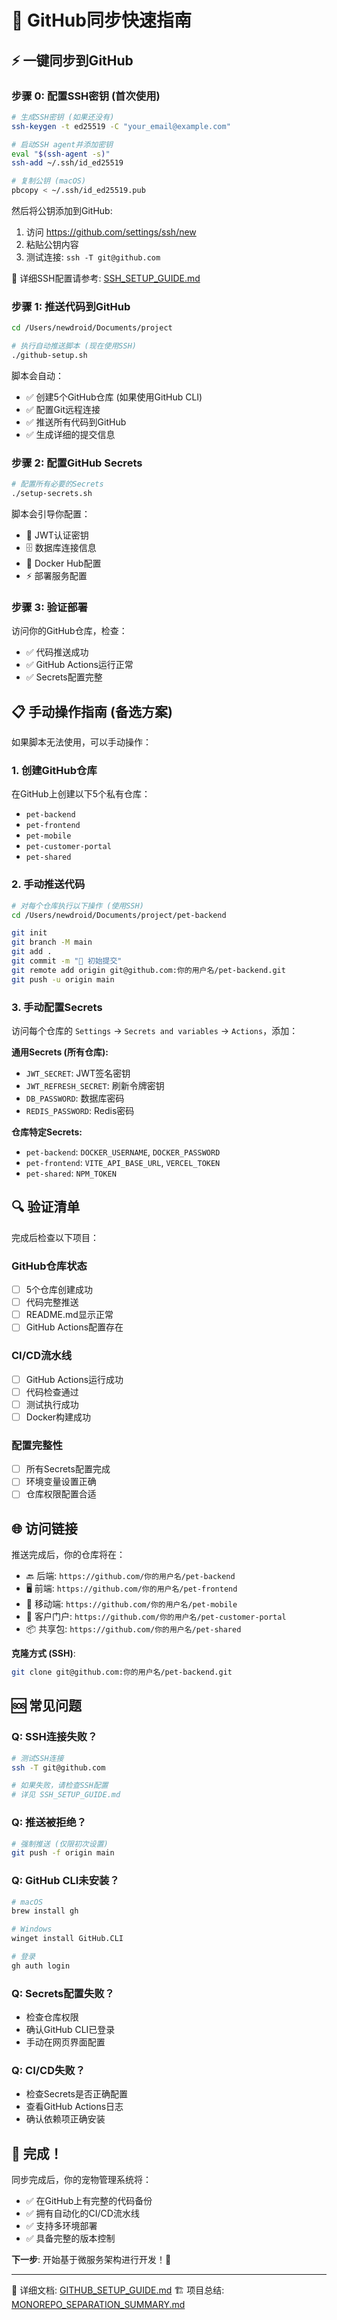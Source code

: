 # 🚀 GitHub同步快速指南

## ⚡ 一键同步到GitHub

### 步骤 0: 配置SSH密钥 (首次使用)

```bash
# 生成SSH密钥 (如果还没有)
ssh-keygen -t ed25519 -C "your_email@example.com"

# 启动SSH agent并添加密钥
eval "$(ssh-agent -s)"
ssh-add ~/.ssh/id_ed25519

# 复制公钥 (macOS)
pbcopy < ~/.ssh/id_ed25519.pub
```

然后将公钥添加到GitHub:
1. 访问 https://github.com/settings/ssh/new
2. 粘贴公钥内容
3. 测试连接: `ssh -T git@github.com`

📖 详细SSH配置请参考: [SSH_SETUP_GUIDE.md](SSH_SETUP_GUIDE.md)

### 步骤 1: 推送代码到GitHub

```bash
cd /Users/newdroid/Documents/project

# 执行自动推送脚本 (现在使用SSH)
./github-setup.sh
```

脚本会自动：
- ✅ 创建5个GitHub仓库 (如果使用GitHub CLI)
- ✅ 配置Git远程连接
- ✅ 推送所有代码到GitHub
- ✅ 生成详细的提交信息

### 步骤 2: 配置GitHub Secrets

```bash
# 配置所有必要的Secrets
./setup-secrets.sh
```

脚本会引导你配置：
- 🔐 JWT认证密钥
- 🗄️ 数据库连接信息  
- 🐳 Docker Hub配置
- ⚡ 部署服务配置

### 步骤 3: 验证部署

访问你的GitHub仓库，检查：
- ✅ 代码推送成功
- ✅ GitHub Actions运行正常
- ✅ Secrets配置完整

## 📋 手动操作指南 (备选方案)

如果脚本无法使用，可以手动操作：

### 1. 创建GitHub仓库

在GitHub上创建以下5个私有仓库：
- `pet-backend`
- `pet-frontend` 
- `pet-mobile`
- `pet-customer-portal`
- `pet-shared`

### 2. 手动推送代码

```bash
# 对每个仓库执行以下操作 (使用SSH)
cd /Users/newdroid/Documents/project/pet-backend

git init
git branch -M main
git add .
git commit -m "🎉 初始提交"
git remote add origin git@github.com:你的用户名/pet-backend.git
git push -u origin main
```

### 3. 手动配置Secrets

访问每个仓库的 `Settings` → `Secrets and variables` → `Actions`，添加：

**通用Secrets (所有仓库):**
- `JWT_SECRET`: JWT签名密钥
- `JWT_REFRESH_SECRET`: 刷新令牌密钥  
- `DB_PASSWORD`: 数据库密码
- `REDIS_PASSWORD`: Redis密码

**仓库特定Secrets:**
- `pet-backend`: `DOCKER_USERNAME`, `DOCKER_PASSWORD`
- `pet-frontend`: `VITE_API_BASE_URL`, `VERCEL_TOKEN`
- `pet-shared`: `NPM_TOKEN`

## 🔍 验证清单

完成后检查以下项目：

### GitHub仓库状态
- [ ] 5个仓库创建成功
- [ ] 代码完整推送
- [ ] README.md显示正常
- [ ] GitHub Actions配置存在

### CI/CD流水线  
- [ ] GitHub Actions运行成功
- [ ] 代码检查通过
- [ ] 测试执行成功
- [ ] Docker构建成功

### 配置完整性
- [ ] 所有Secrets配置完成
- [ ] 环境变量设置正确
- [ ] 仓库权限配置合适

## 🌐 访问链接

推送完成后，你的仓库将在：
- 🔙 后端: `https://github.com/你的用户名/pet-backend`
- 🖥️ 前端: `https://github.com/你的用户名/pet-frontend`
- 📱 移动端: `https://github.com/你的用户名/pet-mobile`
- 👥 客户门户: `https://github.com/你的用户名/pet-customer-portal`
- 📦 共享包: `https://github.com/你的用户名/pet-shared`

**克隆方式 (SSH)**:
```bash
git clone git@github.com:你的用户名/pet-backend.git
```

## 🆘 常见问题

### Q: SSH连接失败？
```bash
# 测试SSH连接
ssh -T git@github.com

# 如果失败，请检查SSH配置
# 详见 SSH_SETUP_GUIDE.md
```

### Q: 推送被拒绝？
```bash
# 强制推送 (仅限初次设置)
git push -f origin main
```

### Q: GitHub CLI未安装？
```bash
# macOS
brew install gh

# Windows  
winget install GitHub.CLI

# 登录
gh auth login
```

### Q: Secrets配置失败？
- 检查仓库权限
- 确认GitHub CLI已登录
- 手动在网页界面配置

### Q: CI/CD失败？
- 检查Secrets是否正确配置
- 查看GitHub Actions日志
- 确认依赖项正确安装

## 🎉 完成！

同步完成后，你的宠物管理系统将：
- ✅ 在GitHub上有完整的代码备份
- ✅ 拥有自动化的CI/CD流水线  
- ✅ 支持多环境部署
- ✅ 具备完整的版本控制

**下一步**: 开始基于微服务架构进行开发！🚀

---
📖 详细文档: [GITHUB_SETUP_GUIDE.md](GITHUB_SETUP_GUIDE.md)
🏗️ 项目总结: [MONOREPO_SEPARATION_SUMMARY.md](MONOREPO_SEPARATION_SUMMARY.md)